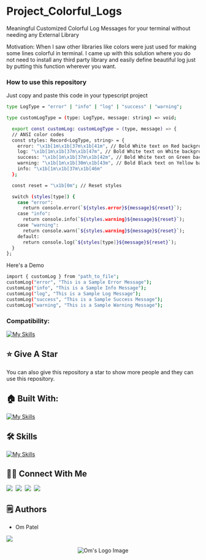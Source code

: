 # Project_Colorful_Logs

Meaningful Customized Colorful Log Messages for your terminal without needing any External Library

Motivation: When I saw other libraries like colors were just used for making some lines colorful in terminal.
I came up with this solution where you do not need to install any third party library and easily define beautiful 
log just by putting this function wherever you want.

### How to use this repository
Just copy and paste this code in your typescript project
```bash
type LogType = "error" | "info" | "log" | "success" | "warning";

type customLogType = (type: LogType, message: string) => void;

  export const customLog: customLogType = (type, message) => {
  // ANSI color codes
  const styles: Record<LogType, string> = {
    error: "\x1b[1m\x1b[37m\x1b[41m", // Bold White text on Red background
    log: "\x1b[1m\x1b[37m\x1b[47m", // Bold White text on White background
    success: "\x1b[1m\x1b[37m\x1b[42m", // Bold White text on Green background
    warning: "\x1b[1m\x1b[30m\x1b[43m", // Bold Black text on Yellow background
    info: "\x1b[1m\x1b[37m\x1b[46m"
  };

  const reset = "\x1b[0m"; // Reset styles

  switch (styles[type]) {
    case "error":
      return console.error(`${styles.error}${message}${reset}`);
    case "info":
      return console.info(`${styles.warning}${message}${reset}`);
    case "warning":
      return console.warn(`${styles.warning}${message}${reset}`);
    default:
      return console.log(`${styles[type]}${message}${reset}`);
  }
};
```

Here's a Demo
```bash
import { customLog } from "path_to_file";
customLog("error", "This is a Sample Error Message");
customLog("info", "This is a Sample Info Message");
customLog("log", "This is a Sample Log Message");
customLog("success", "This is a Sample Success Message");
customLog("warning", "This is a Sample Warning Message");
```

### Compatibility:
[![My Skills](https://skillicons.dev/icons?i=js,ts)](https://skillicons.dev)

## :star: Give A Star

You can also give this repository a star to show more people and they can use this repository.

## 🏠 Built With:

[![My Skills](https://skillicons.dev/icons?i=ts,bun,vscode,arch,linux)](https://skillicons.dev)

## 🛠 Skills

[![My Skills](https://skillicons.dev/icons?i=git,github)](https://skillicons.dev)


## 🙋‍♂️ Connect With Me

[<img src="https://skillicons.dev/icons?i=github" />](https://github.com/omunite215)&nbsp;
[<img src="https://skillicons.dev/icons?i=linkedin" />](https://www.linkedin.com/in/om-patel-401068143/)&nbsp;
[<img src="https://skillicons.dev/icons?i=instagram" />](https://www.instagram.com/_21omp/)&nbsp;
[<img src="https://skillicons.dev/icons?i=devto" />](https://portfolio-jade-gamma-13.vercel.app/)


## 🗒️ Authors
- Om Patel

<p align="left">
  <a href="https://skillicons.dev">
    <a href="https://github.com/omunite215">
      <img src="https://skillicons.dev/icons?i=github" />
    </a>
  </a>
</p>

<p align="center">
  <img src="https://github.com/user-attachments/assets/ec1e9924-898b-4e41-853b-fcc226afb56f" alt="Om's Logo Image"/>
</p>